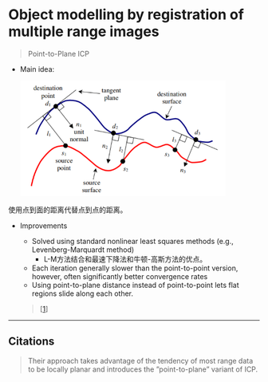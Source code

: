 # Object modelling by registration of multiple range images

> Point-to-Plane ICP

- Main idea:

  <img src="./point-to-plane.png" style="zoom: 67%;" />

使用点到面的距离代替点到点的距离。

- Improvements

  - Solved using standard nonlinear least squares methods (e.g., Levenberg-Marquardt method)
    - L-M方法结合和最速下降法和牛顿-高斯方法的优点。
  - Each iteration generally slower than the point-to-point version, however, often significantly better convergence rates 
  - Using point-to-plane distance instead of point-to-point lets flat regions slide along each other.

  > [[1](http://ais.informatik.uni-freiburg.de/teaching/ss12/robotics/slides/17-icp.pdf)]

---

## Citations

> Their approach takes advantage of the tendency of most range data to be locally planar and introduces the ”point-to-plane” variant of ICP.

